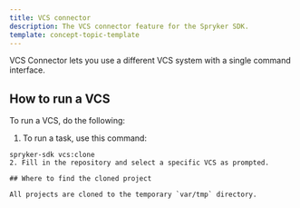 ```yaml
---
title: VCS connector
description: The VCS connector feature for the Spryker SDK.
template: concept-topic-template
---
```


VCS Connector lets you use a different VCS system with a single command interface.

## How to run a VCS

To run a VCS, do the following:

1. To run a task, use this command:
```shell
spryker-sdk vcs:clone
2. Fill in the repository and select a specific VCS as prompted.

## Where to find the cloned project

All projects are cloned to the temporary `var/tmp` directory.
